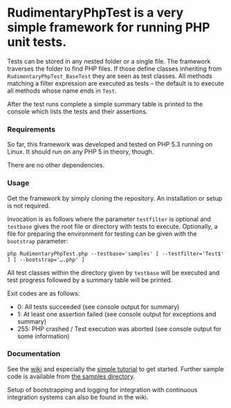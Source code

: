 # RudimentaryPhpTest is a very simple framework for running PHP unit tests.

Tests can be stored in any nested folder or a single file. The framework traverses the folder to find PHP files. If those define classes inheriting from `RudimentaryPhpTest_BaseTest` they are seen as test classes. All methods matching a filter expression are executed as tests – the default is to execute all methods whose name ends in `Test`.

After the test runs complete a simple summary table is printed to the console which lists the tests and their assertions.

### Requirements
So far, this framework was developed and tested on PHP 5.3 running on Linux. It should run on any PHP 5 in theory, though.

There are no other dependencies.

### Usage
Get the framework by simply cloning the repository. An installation or setup is not required.

Invocation is as follows where the parameter `testfilter` is optional and `testbase` gives the root file or directory with tests to execute. Optionally, a file for preparing the environment for testing can be given with the `bootstrap` parameter:

    php RudimentaryPhpTest.php --testbase='samples' [ --testfilter='Test$' ] [ --bootstrap='….php' ]

All test classes within the directory given by `testbase` will be executed and test progress followed by a summary table will be printed.

Exit codes are as follows:

* 0: All tests succeeded (see console output for summary)
* 1: At least one assertion failed (see console output for exceptions and summary)
* 255: PHP crashed / Test execution was aborted (see console output for some information)

### Documentation
See the [wiki](/AugustusKling/RudimentaryPhpTest/wiki) and especially the [simple tutorial](/AugustusKling/RudimentaryPhpTest/wiki/Tutorials-Simple) to get started. Further sample code is available from [the samples directory](/AugustusKling/RudimentaryPhpTest/tree/master/samples).

Setup of bootstrapping and logging for integration with continuous integration systems can also be found in the wiki.